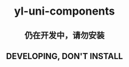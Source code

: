 <h1 align="center">yl-uni-components</h1>
<h2 align="center">仍在开发中，请勿安装</h2>
<h2 align="center">DEVELOPING, DON'T INSTALL</h2>
